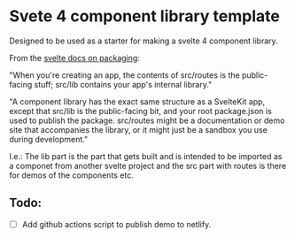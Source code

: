 

# Svete 4 component library template

Designed to be used as a starter for making a svelte 4 component library.

From the [svelte docs on packaging](https://kit.svelte.dev/docs/packaging):

"When you're creating an app, the contents of src/routes is the public-facing stuff; src/lib contains your app's internal library."

"A component library has the exact same structure as a SvelteKit app, except that src/lib is the public-facing bit, and your root package.json is used to publish the package. src/routes might be a documentation or demo site that accompanies the library, or it might just be a sandbox you use during development."

I.e.: The lib part is the part that gets built and is intended to be imported as a componet from another svelte project and the src part with routes is there for demos of the components etc.

## Todo:

- [ ] Add github actions script to publish demo to netlify.